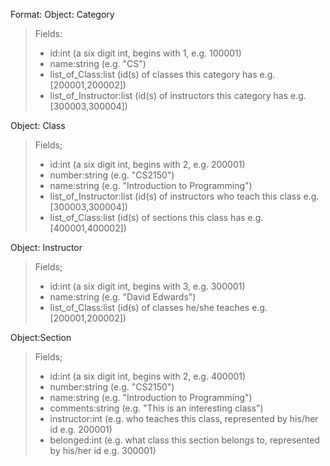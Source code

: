 Format:
Object: Category
>Fields:
>+ id:int          (a six digit int, begins with 1, e.g. 100001)
>+ name:string     (e.g. "CS")
>+ list_of_Class:list        (id(s) of classes this category has e.g. [200001,200002])
>+ list_of_Instructor:list   (id(s) of instructors this category has e.g. [300003,300004])

Object: Class
>Fields;
>+ id:int           (a six digit int, begins with 2, e.g. 200001)
>+ number:string    (e.g. "CS2150")
>+ name:string      (e.g. "Introduction to Programming")
>+ list_of_Instructor:list   (id(s) of instructors who teach this class e.g. [300003,300004])
>+ list_of_Class:list        (id(s) of sections this class has e.g. [400001,400002])

Object: Instructor
>Fields;
>+ id:int           (a six digit int, begins with 3, e.g. 300001)
>+ name:string      (e.g. "David Edwards")
>+ list_of_Class:list        (id(s) of classes he/she teaches e.g. [200001,200002])

Object:Section
>Fields;
>+ id:int           (a six digit int, begins with 2, e.g. 400001)
>+ number:string    (e.g. "CS2150")
>+ name:string      (e.g. "Introduction to Programming")
>+ comments:string  (e.g. "This is an interesting class")
>+ instructor:int   (e.g. who teaches this class, represented by his/her id e.g. 200001)
>+ belonged:int     (e.g. what class this section belongs to, represented by his/her id e.g. 300001)
